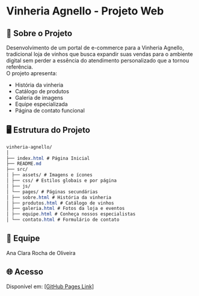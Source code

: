 # Vinheria Agnello - Projeto Web

## 🍷 Sobre o Projeto
Desenvolvimento de um portal de e-commerce para a Vinheria Agnello, tradicional loja de vinhos que busca expandir suas vendas para o ambiente digital sem perder a essência do atendimento personalizado que a tornou referência.<br>
O projeto apresenta:
- História da vinheria
- Catálogo de produtos
- Galeria de imagens
- Equipe especializada
- Página de contato funcional

## 🖥️ Estrutura do Projeto
```css
vinheria-agnello/
│
├── index.html # Página Inicial
├── README.md
├── src/
│ ├── assets/ # Imagens e ícones
│ ├── css/ # Estilos globais e por página
│ ├── js/ 
│ └── pages/ # Páginas secundárias
│ ├── sobre.html # História da vinheria
│ ├── produtos.html # Catálogo de vinhos
│ ├── galeria.html # Fotos da loja e eventos
│ ├── equipe.html # Conheça nossos especialistas
│ └── contato.html # Formulário de contato
```

## 👥 Equipe
Ana Clara Rocha de Oliveira

## 🌐 Acesso
Disponível em: [\[GitHub Pages Link\]](https://olivanaa.github.io/vinheria-agnello/)